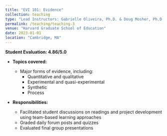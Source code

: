 ```yaml
---
title: "EVI 101: Evidence"
collection: teaching
type: "Lead Instructors: Gabrielle Oliveira, Ph.D. & Doug Mosher, Ph.D."
permalink: /teaching/teaching-3
venue: "Harvard Graduate School of Education"
date: 2023-01-01
location: "Cambridge, MA"
---
```


**Student Evaluation: 4.86/5.0**

- **Topics covered:** 
  - Major forms of evidence, including:
    - Quantitative and qualitative
    - Experimental and quasi-experimental
    - Synthetic
    - Process

- **Responsibilities:**
  - Facilitated student discussions on readings and project development using team-based learning approaches
  - Graded daily forum posts and quizzes
  - Evaluated final group presentations
